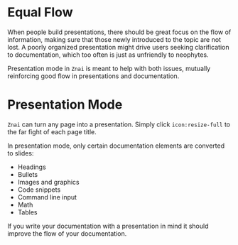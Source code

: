 # Equal Flow

When people build presentations, there should be great focus on the flow of information, making sure that those newly introduced to the topic are not lost. A poorly organized presentation might drive users seeking clarification to documentation, which too often is just as unfriendly to neophytes.

Presentation mode in `Znai` is meant to help with both issues, mutually reinforcing good flow in presentations and documentation.


# Presentation Mode

`Znai` can turn any page into a presentation. Simply click `icon:resize-full` to the far fight of each page title.

In presentation mode, only certain documentation elements are converted to slides:

* Headings
* Bullets
* Images and graphics
* Code snippets
* Command line input
* Math
* Tables

If you write your documentation with a presentation in mind it should improve the flow of your documentation.